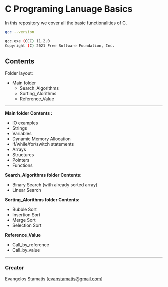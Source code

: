 # C Programing Lanuage Basics 
In this repository we cover all the basic functionalities of C.
``` bash
gcc --version

gcc.exe (GCC) 11.2.0
Copyright (C) 2021 Free Software Foundation, Inc.
```

## Contents
Folder layout: 
- Main folder
    - Search_Algorithms
    - Sorting_Alorithms
    - Reference_Value
***
**Main folder Contents :**
- IO examples
- Strings
- Variables
- Dynamic Memory Allocation
- If/while/for/switch statements
- Arrays
- Structures
- Pointers
- Functions

**Search_Algorithms folder Contents:**
- Binary Search (with already sorted array)
- Linear Search 

**Sorting_Alorithms folder Contents:**
- Bubble Sort
- Insertion Sort
- Merge Sort
- Selection Sort

**Reference_Value**
- Call_by_reference
- Call_by_value
***
### Creator
Evangelos Stamatis [evanstamatis@gmail.com]